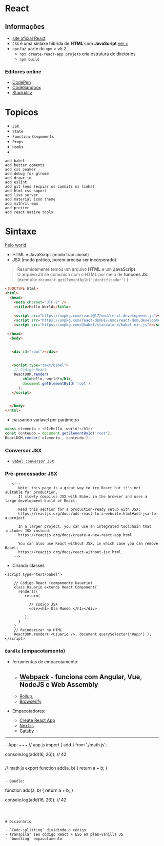 # React



## Informações
- [site oficial React](https://pt-br.reactjs.org/)
- `JSX` é uma sintaxe hibrida de __HTML__ com __JavaScript__  [  ver + ](https://pt-br.reactjs.org/docs/introducing-jsx.html)
- `npx` faz parte do `npm` > v5.2
  - `npx create-react-app projeto` cria estrutura de diretórios
  - `npm build`
### Editores online
- [CodePen](https://codepen.io/pen?&editors=0010)
- [CodeSandbox](https://codesandbox.io/s/new)
- [Stackblitz](https://stackblitz.com/edit/react-ym9zdj)

# Topicos
- `JSX`
- `State`
- `Function Components`
- `Props`
- `Hooks`
- 
~~~
add babel
add better coments
add css peaker
add debug for glrome
add drawr io
add eslint
add git lens (espiar os commits na linha)
add html css suport
add live server
add material icon theme
add mithril emm
add pretier
add react native tools
~~~




# Sintaxe
 [helo world](https://pt-br.reactjs.org/docs/hello-world.html)

- HTML e JavaScript (modo tradicional)
- JSX (modo prático, porem precisa ser incorporado)

> Resumidamente temos um arquivo **HTML** e um **JavaScript**. <br>
> O arquivo JS se comunica com o HTML por meio de __funções JS__. (exemplo: `document.getElementById('identificador')` )



~~~HTML
<!DOCTYPE html>
<html>
  <head>
    <meta charset="UTF-8" />
    <title>Hello World</title>
 
    <script src="https://unpkg.com/react@17/umd/react.development.js"></script>
    <script src="https://unpkg.com/react-dom@17/umd/react-dom.development.js"></script>
    <script src="https://unpkg.com/@babel/standalone/babel.min.js"></script>

 </head>
  <body>

   
   <div id="root"></div>
   
   
   <script type="text/babel">
    // Código React
    ReactDOM.render(
        <h1>Hello, world!</h1>,
        document.getElementById('root')
      );
   </script>

   
  </body>
</html>
~~~

- passando variavel por parâmetro
~~~JavaScript
const elemento = <h1>Hello, world!</h1>;
const conteudo = document.getElementById('root');
ReactDOM.render( elemento , conteudo );
~~~

### Conversor JSX

- [`Babel conversor JSX`](https://babeljs.io/en/repl#?browsers=&build=&builtIns=false&spec=false&loose=false&code_lz=DwIwrgLhD2B2AEcDCAbAlgYwNYF4DeAFAJTw4B88EAFmgM4B0tAphAMoQCGETBe86WJgBMAXJQBOYJvAC-RGWQBQ8FfAAyaQYuAB6cFDhkgA&debug=false&forceAllTransforms=false&shippedProposals=false&circleciRepo=&evaluate=false&fileSize=false&timeTravel=false&sourceType=module&lineWrap=true&presets=es2015%2Creact%2Cstage-2&prettier=false&targets=&version=7.4.3&externalPlugins=)

### Pré-processador JSX


~~~
   <!--
      Note: this page is a great way to try React but it's not suitable for production.
      It slowly compiles JSX with Babel in the browser and uses a large development build of React.

      Read this section for a production-ready setup with JSX:
      https://reactjs.org/docs/add-react-to-a-website.html#add-jsx-to-a-project

      In a larger project, you can use an integrated toolchain that includes JSX instead:
      https://reactjs.org/docs/create-a-new-react-app.html

      You can also use React without JSX, in which case you can remove Babel:
      https://reactjs.org/docs/react-without-jsx.html
    -->
~~~


- Criando classes
~~~
<script type="text/babel">

    // Código React (componente Uauario)
    class Usuario extends React.Component{
      render(){
         return( 

           // codigo JSX
           <div><h1> Ola Mundo </h1></div>
           
         );
      }
    }
    // Reinderizar no HTML
    ReactDOM.render( <Usuario />, document.querySelector("#app") );
</script>
~~~

### `Bundle` (empacotamento)

- ferramentas de empacotamento: 
  - [Webpack](https://webpack.js.org/) - funciona com Angular, Vue, NodeJS e Web Assembly 
    - 
  - [Rollup](https://rollupjs.org/guide/en/), 
  - [Browserify](http://browserify.org/) 


- Empacotadores:
  - [Create React App](https://create-react-app.dev/)
  - [Next.js](https://nextjs.org/)
  - [Gatsby](https://www.gatsbyjs.com/)


<hr>
- App:
~~~
// app.js
import { add } from './math.js';

console.log(add(16, 26)); // 42
~~~

~~~
// math.js
export function add(a, b) {
  return a + b;
}
~~~

- Bundle:
~~~
function add(a, b) {
  return a + b;
}

console.log(add(16, 26)); // 42
~~~



# Dicionário

- `Code-splitting` dividindo o código
- transpilar seu código React + ES6 em plan-vanilla JS
- `bundling` empacotamento


